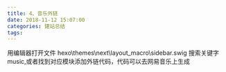 ```yaml
---
title: 4、音乐外链
date: 2018-11-12 15:07:00
categories: 建站总结
tags: 
---
```


用编辑器打开文件
hexo\themes\next\layout\_macro\sidebar.swig
搜索关键字music,或者找到对应模块添加外链代码，代码可以去网易音乐上生成

